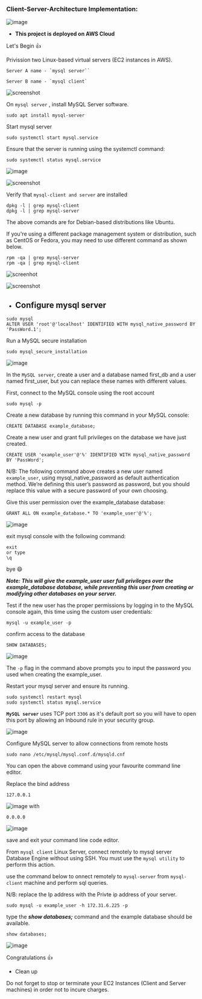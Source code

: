 ### Client-Server-Architecture Implementation:

![image](./screenshot/clientserverarchitecture.png)
- **This project is deployed on AWS Cloud**

Let's Begin 👍

Privission two Linux-based virtual servers (EC2 instances in AWS).

```
Server A name - `mysql server``

Server B name - `mysql client`
```
![screenshot](./screenshot/serverandclient.png)


On `mysql server` , install MySQL Server software.
```
sudo apt install mysql-server
```
Start mysql server
```
sudo systemctl start mysql.service
```
Ensure that the server is running using the systemctl command:
```
sudo systemctl status mysql.service
```
![image](./screenshot/mysqlserver.png)

![screenshot](./screenshot/statusrunning.png)

Verify that `mysql-client and server` are installed

```
dpkg -l | grep mysql-client
dpkg -l | grep mysql-server
```
The above comands are for Debian-based distributions like Ubuntu.

If you're using a different package management system or distribution, such as CentOS or Fedora, you may need to use different command as shown below.

```
rpm -qa | grep mysql-server
rpm -qa | grep mysql-client
```

![screenhot](./screenshot/mysqlclientverified.png)


![screenshot](./screenshot/mysqlserverconfirmed.png)


 - ## **Configure mysql server**

```
sudo mysql
ALTER USER 'root'@'localhost' IDENTIFIED WITH mysql_native_password BY 'PassWord.1';
```
Run a MySQL secure installation
```
sudo mysql_secure_installation
```
![image](./screenshot/mysqldbconfigured.png)

In the `MySQL server`, create a user and a database named first_db and a user named first_user, but you can replace these names with different values.

First, connect to the MySQL console using the root account
```
sudo mysql -p
```

Create a new database by running this command in your MySQL console:
```
CREATE DATABASE example_database;
```

Create a new user and grant full privileges on the database we have just created.
```
CREATE USER 'example_user'@'%' IDENTIFIED WITH mysql_native_password BY 'PassWord';
```

N/B: The following command above creates a new user named `example_user`, using mysql_native_password as default authentication method. We’re defining this user’s password as password, but you should replace this value with a secure password of your own choosing.

Give this user permission over the example_database database:
```
GRANT ALL ON example_database.* TO 'example_user'@'%';
```

![image](./screenshot/configuredmysqluser.png)

exit mysql console with the following command:
```
exit
or type
\q
```
bye 😄

***Note: This will give the example_user user full privileges over the example_database database, while preventing this user from creating or modifying other databases on your server.***

Test if the new user has the proper permissions by logging in to the MySQL console again, this time using the custom user credentials:
```
mysql -u example_user -p
```
confirm access to the database

```
SHOW DATABASES;
```
![image](./screenshot/configfinished.png)

The `-p` flag in the command above prompts you to input the password you used when creating the example_user. 

Restart your mysql server and ensure its running.
```
sudo systemctl restart mysql
sudo systemctl status mysql.service
```

**`MySQL server`** uses TCP port `3306` as it's default port so you will have to open this port by allowing an Inbound rule in your security group.

![image](./screenshot/mysql-server-port.png)

Configure MySQL server to allow connections from remote hosts

```
sudo nano /etc/mysql/mysql.conf.d/mysqld.cnf
```
You can open the above command using your favourite command line editor.

Replace the bind address

```
127.0.0.1 
```
![image](./screenshot/bindadress.png)
with
```
0.0.0.0
```
![image](./screenshot/bindaddressedited.png)

save and exit your command line code editor.

From `mysql client` Linux Server, connect remotely to mysql server Database Engine without using SSH. You must use the `mysql utility` to perform this action.

use the command below to onnect remotely to `mysql-server` from `mysql-client` machine and perform sql queries.

N/B: replace the Ip address with the Privte ip address of your server.
```
sudo mysql -u example_user -h 172.31.6.225 -p
```

type the ***show databases;*** command and the example database should be available.
```
show databases;
```

![image](./screenshot/completed.png)

Congratulations 👍

- Clean up

Do not forget to stop or terminate your EC2 Instances (Client and Server machines) in order not to incure charges.

